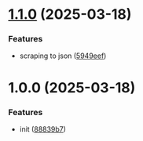 # [1.1.0](https://github.com/ChristianPRO1982/scraping-latest-posts-from-news-sites/compare/v1.0.0...v1.1.0) (2025-03-18)


### Features

* scraping to json ([5949eef](https://github.com/ChristianPRO1982/scraping-latest-posts-from-news-sites/commit/5949eef28410c993ff397bdbf7cfdaa61dd0016c))

# 1.0.0 (2025-03-18)


### Features

* init ([88839b7](https://github.com/ChristianPRO1982/scraping-latest-posts-from-news-sites/commit/88839b7ef8896a2d78eb0f9e6583e55355df79b0))
